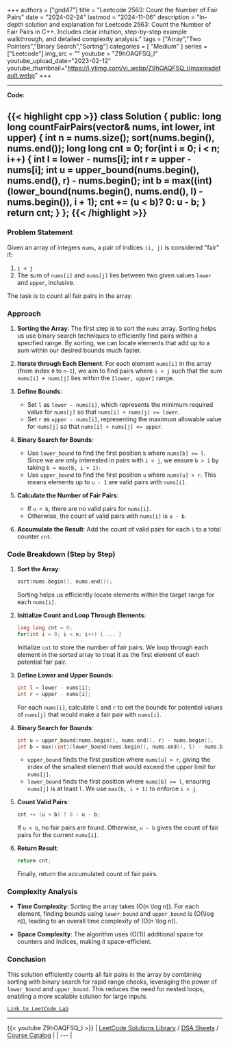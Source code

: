 
+++
authors = ["grid47"]
title = "Leetcode 2563: Count the Number of Fair Pairs"
date = "2024-02-24"
lastmod = "2024-11-06"
description = "In-depth solution and explanation for Leetcode 2563: Count the Number of Fair Pairs in C++. Includes clear intuition, step-by-step example walkthrough, and detailed complexity analysis."
tags = ["Array","Two Pointers","Binary Search","Sorting"]
categories = [
    "Medium"
]
series = ["Leetcode"]
img_src = ""
youtube = "Z9hOAQFSQ_I"
youtube_upload_date="2023-02-12"
youtube_thumbnail="https://i.ytimg.com/vi_webp/Z9hOAQFSQ_I/maxresdefault.webp"
+++



---
**Code:**

{{< highlight cpp >}}
class Solution {
public:
    long long countFairPairs(vector<int>& nums, int lower, int upper) {
        int n = nums.size();
        sort(nums.begin(), nums.end());
        long long cnt = 0;
        for(int i = 0; i < n; i++) {
            int l = lower - nums[i];
            int r = upper - nums[i];
            int u = upper_bound(nums.begin(), nums.end(), r) - nums.begin();
            int b = max((int)(lower_bound(nums.begin(), nums.end(), l) - nums.begin()), i + 1);
            cnt +=  (u < b)? 0: u - b;
        }
        return cnt;
    }
};
{{< /highlight >}}
---

### Problem Statement

Given an array of integers `nums`, a pair of indices `(i, j)` is considered "fair" if:

1. `i < j`
2. The sum of `nums[i]` and `nums[j]` lies between two given values `lower` and `upper`, inclusive.

The task is to count all fair pairs in the array.

### Approach

1. **Sorting the Array**: The first step is to sort the `nums` array. Sorting helps us use binary search techniques to efficiently find pairs within a specified range. By sorting, we can locate elements that add up to a sum within our desired bounds much faster.

2. **Iterate through Each Element**: For each element `nums[i]` in the array (from index `0` to `n-1`), we aim to find pairs where `i < j` such that the sum `nums[i] + nums[j]` lies within the `[lower, upper]` range.

3. **Define Bounds**:
   - Set `l` as `lower - nums[i]`, which represents the minimum required value for `nums[j]` so that `nums[i] + nums[j] >= lower`.
   - Set `r` as `upper - nums[i]`, representing the maximum allowable value for `nums[j]` so that `nums[i] + nums[j] <= upper`.

4. **Binary Search for Bounds**:
   - Use `lower_bound` to find the first position `b` where `nums[b] >= l`. Since we are only interested in pairs with `i < j`, we ensure `b > i` by taking `b = max(b, i + 1)`.
   - Use `upper_bound` to find the first position `u` where `nums[u] > r`. This means elements up to `u - 1` are valid pairs with `nums[i]`.

5. **Calculate the Number of Fair Pairs**:
   - If `u < b`, there are no valid pairs for `nums[i]`.
   - Otherwise, the count of valid pairs with `nums[i]` is `u - b`.

6. **Accumulate the Result**: Add the count of valid pairs for each `i` to a total counter `cnt`.

### Code Breakdown (Step by Step)

1. **Sort the Array**:  
   ```cpp
   sort(nums.begin(), nums.end());
   ```
   Sorting helps us efficiently locate elements within the target range for each `nums[i]`.

2. **Initialize Count and Loop Through Elements**:
   ```cpp
   long long cnt = 0;
   for(int i = 0; i < n; i++) { ... }
   ```
   Initialize `cnt` to store the number of fair pairs. We loop through each element in the sorted array to treat it as the first element of each potential fair pair.

3. **Define Lower and Upper Bounds**:
   ```cpp
   int l = lower - nums[i];
   int r = upper - nums[i];
   ```
   For each `nums[i]`, calculate `l` and `r` to set the bounds for potential values of `nums[j]` that would make a fair pair with `nums[i]`.

4. **Binary Search for Bounds**:
   ```cpp
   int u = upper_bound(nums.begin(), nums.end(), r) - nums.begin();
   int b = max((int)(lower_bound(nums.begin(), nums.end(), l) - nums.begin()), i + 1);
   ```
   - `upper_bound` finds the first position where `nums[u] > r`, giving the index of the smallest element that would exceed the upper limit for `nums[j]`.
   - `lower_bound` finds the first position where `nums[b] >= l`, ensuring `nums[j]` is at least `l`. We use `max(b, i + 1)` to enforce `i < j`.

5. **Count Valid Pairs**:
   ```cpp
   cnt += (u < b) ? 0 : u - b;
   ```
   If `u < b`, no fair pairs are found. Otherwise, `u - b` gives the count of fair pairs for the current `nums[i]`.

6. **Return Result**:
   ```cpp
   return cnt;
   ```
   Finally, return the accumulated count of fair pairs.

### Complexity Analysis

- **Time Complexity**: Sorting the array takes \(O(n \log n)\). For each element, finding bounds using `lower_bound` and `upper_bound` is \(O(\log n)\), leading to an overall time complexity of \(O(n \log n)\).
  
- **Space Complexity**: The algorithm uses \(O(1)\) additional space for counters and indices, making it space-efficient.

### Conclusion

This solution efficiently counts all fair pairs in the array by combining sorting with binary search for rapid range checks, leveraging the power of `lower_bound` and `upper_bound`. This reduces the need for nested loops, enabling a more scalable solution for large inputs.

[`Link to LeetCode Lab`](https://leetcode.com/problems/count-the-number-of-fair-pairs/description/)

---
{{< youtube Z9hOAQFSQ_I >}}
| [LeetCode Solutions Library](https://grid47.xyz/leetcode/) / [DSA Sheets](https://grid47.xyz/sheets/) / [Course Catalog](https://grid47.xyz/courses/) |
| --- |
